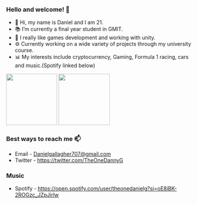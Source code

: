 ### Hello and welcome! 👋
- 🤖 Hi, my name is Daniel and I am 21.
- 📚 I’m currently a final year student in GMIT.
- 🌱 I really like games development and working with unity.
- ⚙️ Currently working on a wide variety of projects through my university course.
- 📊 My interests include cryptocurrency, Gaming, Formula 1 racing, cars and music.(Spotify linked below)


<img height="137.3px" src = "https://github-readme-stats.vercel.app/api?username=DanielGallagher6499&&show_icons=true&title_color=00FF00&icon_color=BDB76B&text_color=BDB76B&bg_color=000000"/>
<img height="137.3px" src="https://github-readme-stats.vercel.app/api/top-langs/?username=DanielGallagher6499&hide=html&hide_title=true&hide_border=true&layout=compact&langs_count=7&exclude_repo=comp426&text_color=00FF00&icon_color=BDB76Btheme=vue-dark&bg_color=000000" />
    
### Best ways to reach me 📫
- Email - Danielgallagher707@gmail.com
- Twitter - https://twitter.com/TheOneDannyG

### Music
- Spotify - https://open.spotify.com/user/theonedanielg?si=oE8iBK-2ROGzc_JZpJirlw
